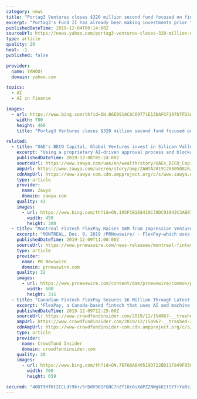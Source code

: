 ```yaml
---
category: news
title: "Portag3 Ventures closes $320 million second fund focused on fintech investment"
excerpt: "Portag3's Fund II has already been making investments prior to this final closing, and has already put money into KOHO, Clark, Integrate.ai and startup-builder Diagram Ventures, along with 13 other startups. Its first fund invested in a number of fintech-related companies, including Clearbanc, Drop, League and Wealthsimple, as well as some ..."
publishedDateTime: 2019-12-04T00:14:00Z
sourceUrl: https://news.yahoo.com/portag3-ventures-closes-320-million-090038986.html
type: article
quality: 20
heat: -1
published: false

provider:
  name: YAHOO!
  domain: yahoo.com

topics:
  - AI
  - AI in Finance

images:
  - url: https://www.bing.com/th?id=ON.B6E0918C6C69771E13DAFCF197D7FD2A
    width: 700
    height: 466
    title: "Portag3 Ventures closes $320 million second fund focused on fintech investment"

related:
  - title: "UAE's BECO Capital, Global Ventures invest in Silicon Valley fintech firm"
    excerpt: "Using a proprietary AI-driven approval process and blockchain technology, the Silicon Valley-based fintech provides start-ups with instant access to credit and complete control over their spending. Tribal Credit's backers include Endure Capital, 500 Startups, Valve VC, AR Ventures, Off The Grid Ventures, Rising Tide Fund, RiseUp, and Tribe Capital."
    publishedDateTime: 2019-12-08T05:24:00Z
    sourceUrl: https://www.zawya.com/uae/en/wealth/story/UAEs_BECO_Capital_Global_Ventures_invest_in_Silicon_Valley_fintech_firm-ZAWYA20191208050826/
    ampUrl: https://www.zawya.com/uae/en/story/amp/ZAWYA20191208050826/
    cdnAmpUrl: https://www-zawya-com.cdn.ampproject.org/c/s/www.zawya.com/uae/en/story/amp/ZAWYA20191208050826/
    type: article
    provider:
      name: Zawya
      domain: zawya.com
    quality: 43
    images:
      - url: https://www.bing.com/th?id=ON.195FCB1E8419C39DC91942C3AB87864A
        width: 450
        height: 300
  - title: "Montreal Fintech FlexPay Raises $6M from Impression Ventures and BMO Capital Partners"
    excerpt: "MONTREAL, Dec. 9, 2019 /PRNewswire/ - FlexPay—which uses AI and machine-learning to help merchants recover lost revenues from declined transactions—is proud to announce they raised $6 million dollars, led by Impression Ventures, with participation from BMO Capital Partners, Anges Québec and strategic partners. Credit card issuers report ..."
    publishedDateTime: 2019-12-09T11:00:00Z
    sourceUrl: https://www.prnewswire.com/news-releases/montreal-fintech-flexpay-raises-6m-from-impression-ventures-and-bmo-capital-partners-300971027.html
    type: article
    provider:
      name: PR Newswire
      domain: prnewswire.com
    quality: 32
    images:
      - url: https://www.prnewswire.com/content/dam/prnewswire/common/prn_facebook_sharing_logo.jpg
        width: 600
        height: 315
  - title: "Canadian Fintech FlexPay Secures $6 Million Through Latest Investment Round Led By Impression Ventures"
    excerpt: "FlexPay, a Canada-based fintech that uses AI and machine learning to help merchants recover lost revenues from declined transactions, announced on Monday it secured $6 million through its latest investment round, which was led by Impression Ventures with ..."
    publishedDateTime: 2019-12-09T12:25:00Z
    sourceUrl: https://www.crowdfundinsider.com/2019/12/154967-__trashed-2/
    ampUrl: https://www.crowdfundinsider.com/2019/12/154967-__trashed-2/amp/
    cdnAmpUrl: https://www-crowdfundinsider-com.cdn.ampproject.org/c/s/www.crowdfundinsider.com/2019/12/154967-__trashed-2/amp/
    type: article
    provider:
      name: Crowdfund Insider
      domain: crowdfundinsider.com
    quality: 28
    images:
      - url: https://www.bing.com/th?id=ON.7EF66A649519D722BD11F849F858CDD9
        width: 700
        height: 659

secured: "40DT9HfKt2CCLdt9k+/5rDdV901FGNC7nZf1Oc6sXdPZZNWgkKItSYT+Ya0sJRVeObyCzDpSKS3LHMK/9DKZOK8UVHvDzoOOsE1g0G00dDCY/24hCBrHCqMyD/h6Hx/C1sF7wyx547O+8HqU2/OAx/h+6yFDpJOKGonSmFTfiHSt6q5R4TA057FW710VsTKCn9vAEj4QxzfpndhPgzznzMp/npuEPzjGyJX9e5i3y1Ffi1+61uliWdsP29luXrNBdkkyMN0QJ8Cc522PlmThwA==;8Z+HT/zCB3GdfEHGRiyGdw=="
---
```


